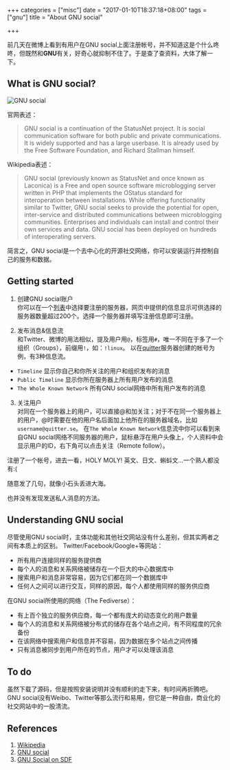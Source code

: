 +++
categories = ["misc"]
date = "2017-01-10T18:37:18+08:00"
tags = ["gnu"]
title = "About GNU social"

+++

前几天在微博上看到有用户在GNU social上面注册帐号，并不知道这是个什么咚咚，但既然和**GNU**有关，好奇心就抑制不住了。于是查了查资料，大体了解一下。

<!--more-->

## What is GNU social? ##

![GNU social](http://www.gnu.org/graphics/gnu-social-logo.png "GNU social logo")

官网表述：

>GNU social is a continuation of the StatusNet project. It is social communication software for both public and private communications. It is widely supported and has a large userbase. It is already used by the Free Software Foundation, and Richard Stallman himself.

Wikipedia表述：

>GNU social (previously known as StatusNet and once known as Laconica) is a Free and open source software microblogging server written in PHP that implements the OStatus standard for interoperation between installations. While offering functionality similar to Twitter, GNU social seeks to provide the potential for open, inter-service and distributed communications between microblogging communities. Enterprises and individuals can install and control their own services and data. GNU social has been deployed on hundreds of interoperating servers.

简言之，GNU social是一个去中心化的开源社交网络，你可以安装运行并控制自己的服务和数据。

## Getting started ##

1. 创建GNU social账户<br>
你可以在一个[列表](http://federation.skilledtests.com/select_your_server.html)中选择要注册的服务器，网页中提供的信息显示可供选择的服务器数量超过200个。选择一个服务器并填写注册信息即可注册。

2. 发布消息&信息流<br>
和Twitter、微博的用法相似，提及用户用`@`，标签用`#`，唯一不同在于多了一个组织（Groups），前缀用`!`，如：`!linux`。
以在[quitter](https://quitter.se)服务器创建的帐号为例，有3种信息流。
 + `Timeline` 显示你自己和你所关注的用户和组织发布的消息
 + `Public Timeline` 显示你所在服务器上所有用户发布的消息
 + `The Whole Known Network` 所有GNU social网络中所有用户发布的消息

3. 关注用户<br>
对同在一个服务器上的用户，可以直接@和加关注；对于不在同一个服务器上的用户，@时需要在他的用户名后面加上他所在的服务器域名，比如 `username@quitter.se`。
在`The Whole Known Network`信息流中你可以看到来自GNU social网络不同服务器的用户，鼠标悬浮在用户头像上，个人资料中会显示用户的ID，右下角可以点击关注（Remote follow）。

注册了一个帐号，进去一看，HOLY MOLY! 英文、日文、蝌蚪文...一个熟人都没有:(

随意发了几句，就像小石头丢进大海。

也并没有发现发送私人消息的方法。

## Understanding GNU social ##

尽管使用GNU social时，主体功能和其他社交网站没有什么差别，但其实两者之间有本质上的区别。
Twitter/Facebook/Google+等网站：

+ 所有用户连接同样的服务提供商
+ 每个人的消息和关系网络被储存在一个巨大的中心数据库中
+ 搜索用户和消息非常容易，因为它们都在同一个数据库中
+ 任何人之间可以进行交互，同样的原因，每个人都使用同样的服务供应商

在GNU social所使用的网络（The Fediverse）：

+ 有上百个独立的服务供应商，每一个都有庞大的动态变化的用户数量
+ 每个人的消息和关系网络被分布式的储存在各个站点之间，有不同程度的冗余备份
+ 在该网络中搜索用户和信息并不容易，因为数据在多个站点之间传播
+ 只有消息被同步到用户所在的节点，用户才可以处理该消息

## To do ##

虽然下载了源码，但是按照安装说明并没有顺利的走下来，有时间再折腾吧。
GNU social没有Weibo、Twitter等那么流行和易用，但它是一种自由，商业化的社交网站中的一股清流。

## References ##

1. [Wikipedia](https://en.wikipedia.org/wiki/GNU_social)
2. [GNU social](https://gnu.io/social/)
3. [GNU Social on SDF](http://sdf.org/?tutorials/gnu_social#how-it-works)
